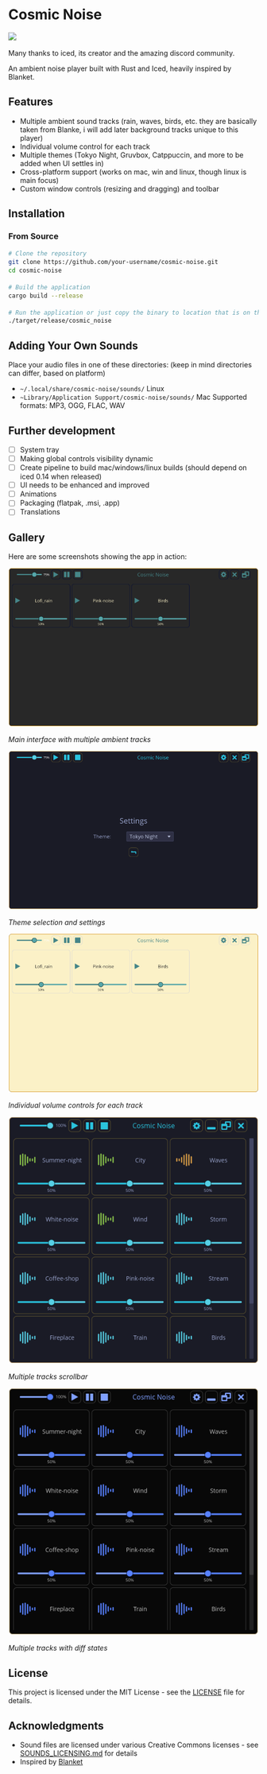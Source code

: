# Cosmic Noise
<a href="https://github.com/iced-rs/iced">
  <img src="https://gist.githubusercontent.com/hecrj/ad7ecd38f6e47ff3688a38c79fd108f0/raw/74384875ecbad02ae2a926425e9bcafd0695bade/color.svg" width="130px">
</a>

Many thanks to iced, its creator and the amazing discord community.

An ambient noise player built with Rust and Iced, heavily inspired by Blanket.

## Features

-  Multiple ambient sound tracks (rain, waves, birds, etc. they are basically taken from Blanke, i will add later background tracks unique to this player)
-  Individual volume control for each track
-  Multiple themes (Tokyo Night, Gruvbox, Catppuccin, and more to be added when UI settles in)
-  Cross-platform support (works on mac, win and linux, though linux is main focus)
-  Custom window controls (resizing and dragging) and toolbar

## Installation

### From Source

```bash
# Clone the repository
git clone https://github.com/your-username/cosmic-noise.git
cd cosmic-noise

# Build the application
cargo build --release

# Run the application or just copy the binary to location that is on the path
./target/release/cosmic_noise
```

## Adding Your Own Sounds

Place your audio files in one of these directories: (keep in mind directories can differ, based on platform)
- `~/.local/share/cosmic-noise/sounds/`  Linux
- `~Library/Application Support/cosmic-noise/sounds/` Mac
Supported formats: MP3, OGG, FLAC, WAV


## Further development
- [ ] System tray
- [ ] Making global controls visibility dynamic
- [ ] Create pipeline to build mac/windows/linux builds (should depend on iced 0.14 when released)
- [ ] UI needs to be enhanced and improved
- [ ] Animations
- [ ] Packaging (flatpak, .msi, .app)
- [ ] Translations
## Gallery

Here are some screenshots showing the app in action:

![Main Interface](assets/screenshots/Screenshot_2025-07-12_14-10-26.png)

*Main interface with multiple ambient tracks*

![Volume Controls](assets/screenshots/Screenshot_2025-07-12_14-10-37.png)

*Theme selection and settings*

![Theme Selection](assets/screenshots/Screenshot_2025-07-12_14-10-55.png)

*Individual volume controls for each track*


![Theme Selection](assets/screenshots/new1.png)

*Multiple tracks scrollbar*


![Theme Selection](assets/screenshots/new.png)

*Multiple tracks with diff states*

## License

This project is licensed under the MIT License - see the [LICENSE](LICENSE) file for details.

## Acknowledgments

- Sound files are licensed under various Creative Commons licenses - see [SOUNDS_LICENSING.md](SOUNDS_LICENSING.md) for details
- Inspired by [Blanket](https://github.com/rafaelmardojai/blanket)

